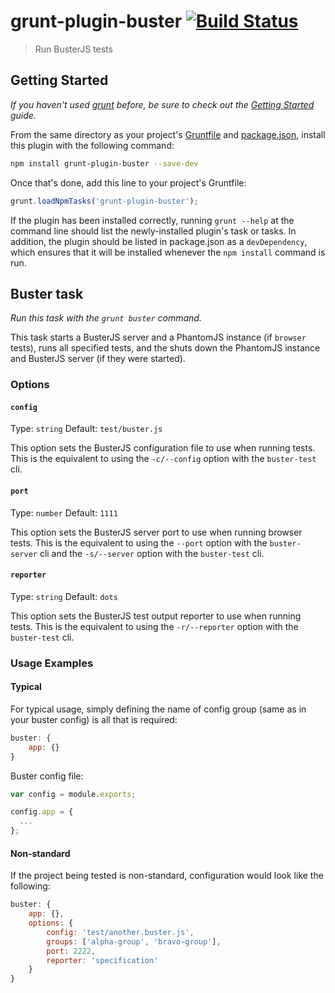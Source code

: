 # grunt-plugin-buster [![Build Status](https://secure.travis-ci.org/nebhale/grunt-plugin-buster.png?branch=master)](http://travis-ci.org/nebhale/grunt-plugin-buster)

> Run BusterJS tests

## Getting Started
_If you haven't used [grunt][] before, be sure to check out the [Getting Started][] guide._

From the same directory as your project's [Gruntfile][Getting Started] and [package.json][], install this plugin with the following command:

```bash
npm install grunt-plugin-buster --save-dev
```

Once that's done, add this line to your project's Gruntfile:

```js
grunt.loadNpmTasks('grunt-plugin-buster');
```

If the plugin has been installed correctly, running `grunt --help` at the command line should list the newly-installed plugin's task or tasks. In addition, the plugin should be listed in package.json as a `devDependency`, which ensures that it will be installed whenever the `npm install` command is run.

[grunt]: http://gruntjs.com/
[Getting Started]: https://github.com/gruntjs/grunt/blob/devel/docs/getting_started.md
[package.json]: https://npmjs.org/doc/json.html

## Buster task
_Run this task with the `grunt buster` command._

This task starts a BusterJS server and a PhantomJS instance (if `browser` tests), runs all specified tests, and the shuts down the PhantomJS instance and BusterJS server (if they were started).

### Options

#### `config`
Type: `string`
Default: `test/buster.js`

This option sets the BusterJS configuration file to use when running tests.  This is the equivalent to using the `-c/--config` option with the `buster-test` cli.

#### `port`
Type: `number`
Default: `1111`

This option sets the BusterJS server port to use when running browser tests.  This is the equivalent to using the `--port` option with the `buster-server` cli and the `-s/--server` option with the `buster-test` cli.

#### `reporter`
Type: `string`
Default: `dots`

This option sets the BusterJS test output reporter to use when running tests.  This is the equivalent to using the `-r/--reporter` option with the `buster-test` cli.

### Usage Examples

#### Typical
For typical usage, simply defining the name of config group (same as in your buster config) is all that is required:

```js
buster: {
	app: {}
}
```

Buster config file:
```js
var config = module.exports;

config.app = {
  ...
};
```

#### Non-standard
If the project being tested is non-standard, configuration would look like the following:

```js
buster: {
	app: {},
	options: {
		config: 'test/another.buster.js',
		groups: ['alpha-group', 'bravo-group'],
		port: 2222,
		reporter: 'specification'
	}
}
```
